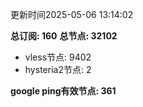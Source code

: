 更新时间2025-05-06 13:14:02

**总订阅: 160**
**总节点: 32102**
- vless节点: 9402
- hysteria2节点: 2

**google ping有效节点: 361**
